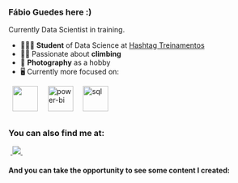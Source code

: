 ### Fábio Guedes here :)
Currently Data Scientist in training.

- 👨🏻‍💻 **Student** of Data Science at [Hashtag Treinamentos](https://www.hashtagtreinamentos.com/)
- 🧗🏼 Passionate about **climbing**
- 📸 **Photography** as a hobby
- 🖥️ Currently more focused on:
<div style="display: inline">
  &nbsp;&nbsp;<img width='50' height='50' src="https://cdn.jsdelivr.net/gh/devicons/devicon/icons/python/python-original.svg" />&nbsp;&nbsp;
  &nbsp;&nbsp;<img width="50" height="50" src="https://img.icons8.com/color/48/power-bi.png" alt="power-bi"/>&nbsp;&nbsp;
  &nbsp;&nbsp;<img width="50" height="50" src="https://img.icons8.com/color/48/sql.png" alt="sql"/>&nbsp;&nbsp;
</div> 

##

### You can also find me at:
&nbsp;<a href="https://www.linkedin.com/in/fabionguedes">
  <img src="https://img.shields.io/badge/linkedin-%230077B5.svg?style=for-the-badge&logo=linkedin&logoColor=white">
</a>&nbsp;

#### And you can take the opportunity to see some content I created:

